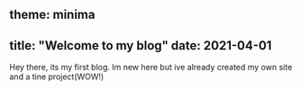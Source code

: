 theme: minima
---
title: "Welcome to my blog"
date: 2021-04-01
---
Hey there, its my first blog. Im new here but ive already created my own site and a tine project(WOW!)
